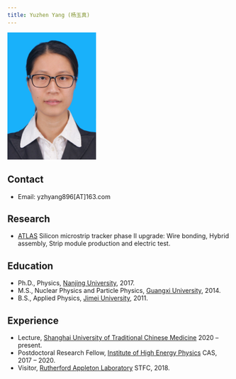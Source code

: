 ```yaml
---
title: Yuzhen Yang (杨玉真)
---
```


<img src="/images/Yuzhen_Yang.jpg" width="200"/>

## Contact 
- Email: yzhyang896[AT]163.com 

## Research 
- [ATLAS](http://atlas.cern) Silicon microstrip tracker phase II upgrade: Wire bonding, Hybrid assembly, Strip module production and electric test. 

## Education
- Ph.D., Physics, [Nanjing University](http://www.nju.edu.cn), 2017.
- M.S., Nuclear Physics and Particle Physics, [Guangxi University](http://www.gxu.edu.cn), 2014.
- B.S., Applied Physics, [Jimei University](http://www.jmu.edu.cn), 2011. 

## Experience

- Lecture, [Shanghai University of Traditional Chinese Medicine](https://www.shutcm.edu.cn) 2020 – present. 
- Postdoctoral Research Fellow, [Institute of High Energy Physics](http://www.ihep.cas.cn) CAS, 2017 – 2020.
- Visitor, [Rutherford Appleton Laboratory](https://stfc.ukri.org/about-us/where-we-work/rutherford-appleton-laboratory/) STFC, 2018.

